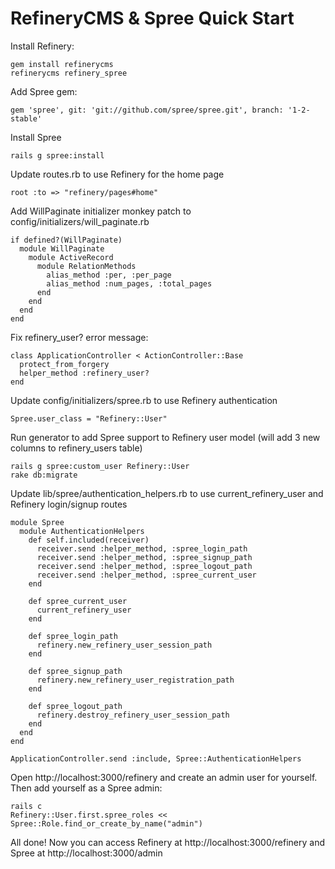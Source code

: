 # RefineryCMS & Spree Quick Start

Install Refinery:

    gem install refinerycms
    refinerycms refinery_spree

Add Spree gem:

    gem 'spree', git: 'git://github.com/spree/spree.git', branch: '1-2-stable'

Install Spree

    rails g spree:install

Update routes.rb to use Refinery for the home page

    root :to => "refinery/pages#home"

Add WillPaginate initializer monkey patch to config/initializers/will_paginate.rb

    if defined?(WillPaginate)
      module WillPaginate
        module ActiveRecord
          module RelationMethods
            alias_method :per, :per_page
            alias_method :num_pages, :total_pages
          end
        end 
      end
    end

Fix refinery_user? error message:

    class ApplicationController < ActionController::Base
      protect_from_forgery
      helper_method :refinery_user?
    end

Update config/initializers/spree.rb to use Refinery authentication

    Spree.user_class = "Refinery::User"

Run generator to add Spree support to Refinery user model (will add 3 new columns to refinery_users table)

    rails g spree:custom_user Refinery::User
    rake db:migrate

Update lib/spree/authentication_helpers.rb to use current_refinery_user and Refinery login/signup routes

    module Spree
      module AuthenticationHelpers
        def self.included(receiver)
          receiver.send :helper_method, :spree_login_path
          receiver.send :helper_method, :spree_signup_path
          receiver.send :helper_method, :spree_logout_path
          receiver.send :helper_method, :spree_current_user
        end
     
        def spree_current_user
          current_refinery_user
        end
     
        def spree_login_path
          refinery.new_refinery_user_session_path
        end
     
        def spree_signup_path
          refinery.new_refinery_user_registration_path
        end
     
        def spree_logout_path
          refinery.destroy_refinery_user_session_path
        end
      end
    end
     
    ApplicationController.send :include, Spree::AuthenticationHelpers

Open http://localhost:3000/refinery and create an admin user for yourself. Then add yourself as a Spree admin:

    rails c
    Refinery::User.first.spree_roles << Spree::Role.find_or_create_by_name("admin")

All done! Now you can access Refinery at http://localhost:3000/refinery and Spree at http://localhost:3000/admin

